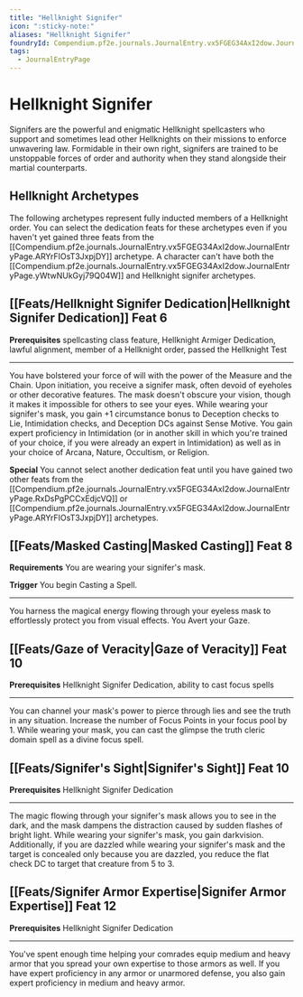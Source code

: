 ```yaml
---
title: "Hellknight Signifer"
icon: ":sticky-note:"
aliases: "Hellknight Signifer"
foundryId: Compendium.pf2e.journals.JournalEntry.vx5FGEG34AxI2dow.JournalEntryPage.RxDsPgPCCxEdjcVQ
tags:
  - JournalEntryPage
---
```


# Hellknight Signifer
Signifers are the powerful and enigmatic Hellknight spellcasters who support and sometimes lead other Hellknights on their missions to enforce unwavering law. Formidable in their own right, signifers are trained to be unstoppable forces of order and authority when they stand alongside their martial counterparts.

## Hellknight Archetypes

The following archetypes represent fully inducted members of a Hellknight order. You can select the dedication feats for these archetypes even if you haven't yet gained three feats from the [[Compendium.pf2e.journals.JournalEntry.vx5FGEG34AxI2dow.JournalEntryPage.ARYrFIOsT3JxpjDY]] archetype. A character can't have both the [[Compendium.pf2e.journals.JournalEntry.vx5FGEG34AxI2dow.JournalEntryPage.yWtwNUkGyj79Q04W]] and Hellknight signifer archetypes.

## [[Feats/Hellknight Signifer Dedication|Hellknight Signifer Dedication]] Feat 6

**Prerequisites** spellcasting class feature, Hellknight Armiger Dedication, lawful alignment, member of a Hellknight order, passed the Hellknight Test

* * *

You have bolstered your force of will with the power of the Measure and the Chain. Upon initiation, you receive a signifer mask, often devoid of eyeholes or other decorative features. The mask doesn't obscure your vision, though it makes it impossible for others to see your eyes. While wearing your signifer's mask, you gain +1 circumstance bonus to Deception checks to Lie, Intimidation checks, and Deception DCs against Sense Motive. You gain expert proficiency in Intimidation (or in another skill in which you're trained of your choice, if you were already an expert in Intimidation) as well as in your choice of Arcana, Nature, Occultism, or Religion.

**Special** You cannot select another dedication feat until you have gained two other feats from the [[Compendium.pf2e.journals.JournalEntry.vx5FGEG34AxI2dow.JournalEntryPage.RxDsPgPCCxEdjcVQ]] or [[Compendium.pf2e.journals.JournalEntry.vx5FGEG34AxI2dow.JournalEntryPage.ARYrFIOsT3JxpjDY]] archetypes.

## [[Feats/Masked Casting|Masked Casting]] Feat 8

**Requirements** You are wearing your signifer's mask.

**Trigger** You begin Casting a Spell.

* * *

You harness the magical energy flowing through your eyeless mask to effortlessly protect you from visual effects. You Avert your Gaze.

## [[Feats/Gaze of Veracity|Gaze of Veracity]] Feat 10

**Prerequisites** Hellknight Signifer Dedication, ability to cast focus spells

* * *

You can channel your mask's power to pierce through lies and see the truth in any situation. Increase the number of Focus Points in your focus pool by 1. While wearing your mask, you can cast the glimpse the truth cleric domain spell as a divine focus spell.

## [[Feats/Signifer's Sight|Signifer's Sight]] Feat 10

**Prerequisites** Hellknight Signifer Dedication

* * *

The magic flowing through your signifer's mask allows you to see in the dark, and the mask dampens the distraction caused by sudden flashes of bright light. While wearing your signifer's mask, you gain darkvision. Additionally, if you are dazzled while wearing your signifer's mask and the target is concealed only because you are dazzled, you reduce the flat check DC to target that creature from 5 to 3.

## [[Feats/Signifer Armor Expertise|Signifer Armor Expertise]] Feat 12

**Prerequisites** Hellknight Signifer Dedication

* * *

You've spent enough time helping your comrades equip medium and heavy armor that you spread your own expertise to those armors as well. If you have expert proficiency in any armor or unarmored defense, you also gain expert proficiency in medium and heavy armor.